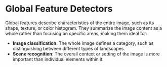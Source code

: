 # Global Feature Detectors

Global features describe characteristics of the entire image, such as its shape, texture, or color histogram. They summarize the image content as a whole rather than focusing on specific areas, making them ideal for:

- **Image classification**: The whole image defines a category, such as distinguishing between different types of landscapes.
- **Scene recognition**: The overall context or setting of the image is more important than individual elements within it.
